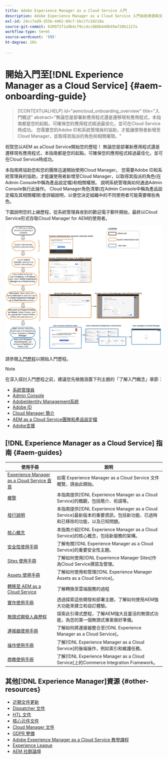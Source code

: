 ```yaml
---
title: Adobe Experience Manager as a Cloud Service 入門
description: Adobe Experience Manager as a Cloud Service 入門自助資源與文件連結
exl-id: 24cc7ad9-3556-4462-89c7-5bc1fc18218a
source-git-commit: 620972f1a9b4cf9cc4cc888b440b59af28b1127a
workflow-type: tm+mt
source-wordcount: '595'
ht-degree: 26%

---
```


# 開始入門至[!DNL Experience Manager as a Cloud Service] {#aem-onboarding-guide}

>[!CONTEXTUALHELP]
>id="aemcloud_onboarding_overview"
>title="入門概述"
>abstract="無論您是部署新應用程式還是遷移現有應用程式，本指南都是您的起點，可確保您的應用程式經過最佳化，並可在Cloud Service時成功。 您需要您的Adobe ID和系統管理員的協助，才能讓使用者新增至Cloud Manager，並取得其指派的角色和相關權限。"

祝賀您以AEM as aCloud Service開始您的歷程！ 無論您是部署新應用程式還是遷移現有應用程式，本指南都是您的起點，可確保您的應用程式經過最佳化，並可在Cloud Service時成功。

本指南將協助您和您的團隊迅速開始使用Cloud Manager。 您需要Adobe ID和系統管理員的協助，才能讓使用者新增至Cloud Manager，以取得其指派的角色(在Admin Console中稱為產品設定檔)和相關權限。 說明系統管理員如何通過Admin Console執行此操作。 Cloud Manager角色清單(在Admin Console中稱為產品設定檔及其相關權限)會詳細說明，以便您決定組織中的不同使用者可能需要哪些角色。

下圖說明您的上線歷程，從系統管理員收到的歡迎電子郵件開始，最終以Cloud Service形式存取Cloud Manager for AEM的使用者。

![](/help/onboarding/what-is-required/assets/cust-journey.png)

請參閱[入門歷程](https://experienceleague.adobe.com/docs/experience-manager-cloud-service/journey-onboarding/home.html)以開始入門歷程。

>[!NOTE]
>在深入探討入門歷程之前，建議您先檢閱涵蓋下列主題的「了解入門概念」章節：
>* [系統管理員](/help/onboarding/learn-concepts/system-administrator.md)
>* [Admin Console](/help/onboarding/learn-concepts/admin-console.md)
>* [AdobeIdentity Management系統](/help/onboarding/learn-concepts/ims.md)
>* [Adobe ID](/help/onboarding/learn-concepts/adobe-id.md)
>* [Cloud Manager 簡介](/help/onboarding/learn-concepts/cloud-manager-introduction.md)
>* [AEM as a Cloud Service團隊和產品設定檔](/help/onboarding/learn-concepts/aem-cs-team-product-profiles.md)
>* [Adobe支援](/help/onboarding/learn-concepts/onboarding-help-resources.md)


## [!DNL Experience Manager as a Cloud Service] 指南 {#aem-guides}

| 使用手冊 | 說明 |
|---|---|
| [Experience Manager as a Cloud Service 首頁](/help/landing/home.md) | 如需 Experience Manager as a Cloud Service 文件概覽，請由此開始。 |
| [概覽](/help/overview/home.md) | 本指南提供[!DNL Experience Manager as a Cloud Service]的概觀，包括簡介、術語等。 |
| [發行說明](/help/release-notes/home.md) | 本指南提供[!DNL Experience Manager as a Cloud Service]最新版本的重要資訊，包括新功能、已過時和已移除的功能，以及已知問題。 |
| [核心概念](/help/core-concepts/home.md) | 本指南介紹[!DNL Experience Manager as a Cloud Service]的核心概念，包括新服務的架構。 |
| [安全性使用手冊](/help/security/home.md) | 了解有關[!DNL Experience Manager as a Cloud Service]的重要安全性主題。 |
| [Sites 使用手冊](/help/sites-cloud/home.md) | 了解如何使用[!DNL Experience Manager Sites]作為Cloud Service撰寫及管理。 |
| [Assets 使用手冊](/help/assets/home.md) | 了解如何使用和管理[!DNL Experience Manager Assets as a Cloud Service]。 |
| [轉移至 AEM as a Cloud Service ](/help/move-to-cloud-service/home.md) | 了解轉換至雲端服務的過程 |
| [實作使用手冊](/help/implementing/home.md) | 透過探索這些開發和部署主題，了解如何使用AEM強大功能來建立和自訂體驗。 |
| [無頭式開發人員歷程](/help/journey-headless/developer/overview.md) | 探索此引導式歷程，了解AEM強大且靈活的無頭式功能，為您的第一個無頭式專案做好準備。 |
| [連接器使用手冊](/help/connectors/home.md) | 了解如何將連接器整合至[!DNL Experience Manager as a Cloud Service]。 |
| [操作使用手冊](/help/operations/home.md) | 了解[!DNL Experience Manager as a Cloud Service]的後端操作，例如索引和維護任務。 |
| [商務使用手冊](/help/commerce-cloud/home.md) | 了解[!DNL Experience Manager as a Cloud Service]上的Commerce Integration Framework。 |

## 其他[!DNL Experience Manager]資源 {#other-resources}

* [近期文件更新](https://helpx.adobe.com/tw/experience-manager/documentation-updates.html#AEMasaCloudService)
* [Dispatcher 文件](/help/implementing/dispatcher/overview.md)
* [HTL 文件](https://experienceleague.adobe.com/docs/experience-manager-htl/using/overview.html?lang=zh-Hant)
* [核心元件文件](https://experienceleague.adobe.com/docs/experience-manager-core-components/using/introduction.html?lang=zh-Hant)
* [Cloud Manager 文件](https://experienceleague.adobe.com/docs/experience-manager-cloud-service/onboarding/getting-access/cloud-service-programs/first-time-login.html)
* [GDPR 整備](/help/compliance/data-privacy-and-protection-readiness/aem-readiness.md)
* [Adobe Experience Manager as a Cloud Service 教學課程](https://experienceleague.adobe.com/docs/experience-manager-learn/cloud-service/overview.html)
* [Experience League](https://guided.adobe.com/?promoid=K42KVXHD&amp;mv=other#solutions/experience-manager)
* [AEM 社群論壇](https://forums.adobe.com/community/experience-cloud/marketing-cloud/experience-manager)
